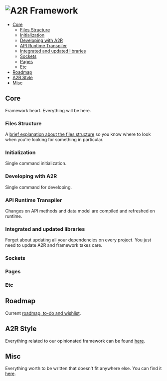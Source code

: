 # ![A2R Framework](../design/logo/githubImage.png)  <!-- omit in toc -->

- [Core](#core)
  - [Files Structure](#files-structure)
  - [Initialization](#initialization)
  - [Developing with A2R](#developing-with-a2r)
  - [API Runtime Transpiler](#api-runtime-transpiler)
  - [Integrated and updated libraries](#integrated-and-updated-libraries)
  - [Sockets](#sockets)
  - [Pages](#pages)
  - [Etc](#etc)
- [Roadmap](#roadmap)
- [A2R Style](#a2r-style)
- [Misc](#misc)

## Core

Framework heart. Everything will be here.

### Files Structure

A [brief explanation about the files structure](./docs/core/coreFilesStructure.md) so you know where to look when you're looking for something in particular.

### Initialization

Single command initialization.

### Developing with A2R

Single command for developing.

### API Runtime Transpiler

Changes on API methods and data model are compiled and refreshed on runtime.

### Integrated and updated libraries

Forget about updating all your dependencies on every project. You just need to update A2R and framework takes care.

### Sockets

### Pages

### Etc

## Roadmap

Current [roadmap, to-do and wishlist](./docs/roadmap/README.md).

## A2R Style

Everything related to our opinionated framework can be found [here](.docs/style.md).

## Misc

Everything worth to be written that doesn't fit anywhere else. You can find it [here](./docs/misc.md).

